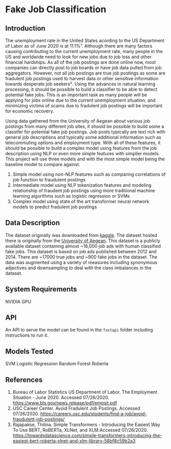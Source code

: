 # Fake Job Classification

## Introduction

The unemployment rate in the United States acording to the US Department of Labor as of June 2020 is at 11.1%¹. Although there are many factors causing contributing to the current unemployment rate, many people in the US and worldwide need to look for new jobs due to job loss and other financial hardships. As all of the job postings are done online now, most companies can directly post to job boards or have job data pulled from job aggregators. However, not all job postings are true job postings as some are fradulent job postings used to harvest data or other sensitive information towards desperate job seekers². Using the advances in natural learning processing, it should be possible to build a classifier to be able to detect potential fake jobs. This is an important task as many people will be applying for jobs online due to the current unemployment situation, and minimizing victims of scams due to fradulent job postings will be important for economic recovery.  

Using data gathered from the University of Aegean about various job postings from many different job sites, it should be possible to build some a classifer for potential fake job postings. Job posts typically are text rich with general job descriptions and typically some additional information such as telecommuting options and employment type. With all of these features, it should be possible to build a complex model using features from the job description using NLP or even more simple features with simplier models. This project will use three models and with the most simple model being the baseline model to compare against.  

1. Simple model using non-NLP features such as comparing correlations of job function to fraudulent postings  
2. Intermediate model using NLP tokenization features and modeling relationship of fraudent job postings using more traditional machine learning algorithms such as logistic regression or SVMs  
3. Complex model using state of the art transformer neural network models to predict fradulent job postings 

## Data Description
The dataset originally was downloaded from [kaggle](https://www.kaggle.com/shivamb/real-or-fake-fake-jobposting-prediction). The dataset hosted there is originally from the [University of Aegean](http://emscad.samos.aegean.gr/). This dataset is a publicly available dataset containing almost ~18,000 job ads with human classified fake jobs. This dataset is based on job ads published between 2012 and 2014. There are ~17000 true jobs and ~900 fake jobs in the dataset. The data was augmented using a variety of measures including synonymous adjectives and downsampling to deal with the class imbalances in the dataset.  


## System Requirements
NVIDIA GPU

## API
An API to serve the model can be found in the `fastapi` folder including instructions to run it.

## Models Tested
SVM
Logistic Regression
Random Forest
Roberta

## References

1. Bureau of Labor Statistics US Department of Labor. The Employment Situation - June 2020. Accessed 07/26/2020. https://www.bls.gov/news.release/pdf/empsit.pdf  
2. USC Career Center. Avoid Fradulent Job Postings. Accessed 07/26/2020. https://careers.usc.edu/students/find-a-job/avoid-fraudulent-job-postings/  
3. Rajapakse, Thilina. Simple Transformers - Introducing the Easiest Way To Use BERT, RoBERTa, XLNet, and XLM.Accessed 07/26/2020. https://towardsdatascience.com/simple-transformers-introducing-the-easiest-bert-roberta-xlnet-and-xlm-library-58bf8c59b2a3